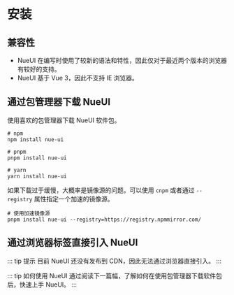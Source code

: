 # 安装

## 兼容性

- NueUI 在编写时使用了较新的语法和特性，因此仅对于最近两个版本的浏览器有较好的支持。
- NueUI 基于 Vue 3，因此不支持 IE 浏览器。

## 通过包管理器下载 NueUI

使用喜欢的包管理器下载 NueUI 软件包。

```shell
# npm
npm install nue-ui

# pnpm
pnpm install nue-ui

# yarn
yarn install nue-ui
```

如果下载过于缓慢，大概率是镜像源的问题。可以使用 `cnpm` 或者通过 `--registry` 属性指定一个加速的镜像源。

```shell
# 使用加速镜像源
pnpm install nue-ui --registry=https://registry.npmmirror.com/
```

## 通过浏览器标签直接引入 NueUI

::: tip 提示
目前 NueUI 还没有发布到 CDN，因此无法通过浏览器直接引入。
:::

::: tip 如何使用 NueUI
通过阅读下一篇幅，了解如何在使用包管理器下载软件包后，快速上手 NueUI。
:::
